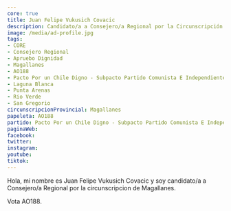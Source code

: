 ```yaml
---
core: true
title: Juan Felipe Vukusich Covacic
description: Candidato/a a Consejero/a Regional por la Circunscripción de Magallanes
image: /media/ad-profile.jpg
tags:
- CORE
- Consejero Regional
- Apruebo Dignidad
- Magallanes
- AO188
- Pacto Por un Chile Digno - Subpacto Partido Comunista E Independientes - Partido Comunista De Chile
- Laguna Blanca
- Punta Arenas
- Rio Verde
- San Gregorio
circunscripcionProvincial: Magallanes
papeleta: AO188
partido: Pacto Por un Chile Digno - Subpacto Partido Comunista E Independientes - Partido Comunista De Chile
paginaWeb:
facebook:
twitter:
instagram:
youtube:
tiktok:
---
```

Hola, mi nombre es Juan Felipe Vukusich Covacic y soy candidato/a a Consejero/a Regional por la circunscripcion de Magallanes.

Vota AO188.